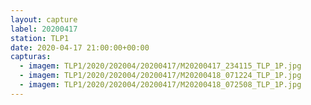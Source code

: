 ```yaml
---
layout: capture
label: 20200417
station: TLP1
date: 2020-04-17 21:00:00+00:00
capturas:
  - imagem: TLP1/2020/202004/20200417/M20200417_234115_TLP_1P.jpg
  - imagem: TLP1/2020/202004/20200417/M20200418_071224_TLP_1P.jpg
  - imagem: TLP1/2020/202004/20200417/M20200418_072508_TLP_1P.jpg
---
```


